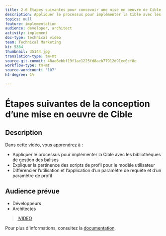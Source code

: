 ```yaml
---
title: 2.6 Étapes suivantes pour concevoir une mise en oeuvre de Cible
description: Appliquer le processus pour implémenter la Cible avec les bibliothèques de gestion des balises, expliquer la pertinence des scripts de profil pour le modèle utilisateur, différencier l’utilisation et l’application d’un paramètre de requête et d’un paramètre de profil
topics: null
feature: implementation
audience: developer, architect
activity: implement
doc-type: technical video
team: Technical Marketing
kt: 5384
thumbnail: 35144.jpg
translation-type: tm+mt
source-git-commit: 48aa6ebbf19f1ae1225fd8aeb77912d91ee0cf8e
workflow-type: tm+mt
source-wordcount: '107'
ht-degree: 1%

---
```



# Étapes suivantes de la conception d’une mise en oeuvre de Cible

## Description

Dans cette vidéo, vous apprendrez à :

* Appliquer le processus pour implémenter la Cible avec les bibliothèques de gestion des balises
* Expliquer la pertinence des scripts de profil pour le modèle utilisateur
* Différencier l’utilisation et l’application d’un paramètre de requête et d’un paramètre de profil

## Audience prévue

* Développeurs
* Architectes

>[!VIDEO](https://video.tv.adobe.com/v/35144/?quality=12)

Pour plus d&#39;informations, consultez la [documentation](https://docs.adobe.com/content/help/en/target/using/implement-target/implementing-target.html).
